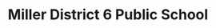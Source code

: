 ---
title: "Miller District 6 Public School"
url: /gary/miller-district-6-public-school/
shop: shop
---